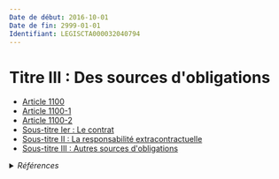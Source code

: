 ```yaml
---
Date de début: 2016-10-01
Date de fin: 2999-01-01
Identifiant: LEGISCTA000032040794
---
```


<h1>Titre III : Des sources d'obligations</h1>

- [Article 1100](article_1100.md)
- [Article 1100-1](article_1100-1.md)
- [Article 1100-2](article_1100-2.md)
- [Sous-titre Ier :  Le contrat](sous-titre_ier/README.md)
- [Sous-titre II : La responsabilité extracontractuelle](sous-titre_ii/README.md)
- [Sous-titre III : Autres sources d'obligations](sous-titre_iii/README.md)

<details>
  <summary><em>Références</em></summary>

  <h2>Articles faisant référence à la section</h2>
  
  <ul>
    <li>
      <a href="https://legal.tricoteuses.fr//redirection/LEGIARTI000032006591?vers=git&vers=legifrance">Ordonnance n° 2016-131 du 10 février 2016 portant réforme du droit des contrats, du régime général et de la preuve des obligations - article 2 ENTIEREMENT_MODIF</a> MODIFIE source
    </li>
  </ul>
</details>
